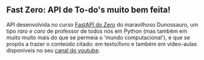 Fast Zero: API de To-do's muito bem feita!
-
API desenvolvida no curso [FastAPI do Zero](https://fastapidozero.dunossauro.com/02/#exercicio) do maravilhoso Dunossauro, um tipo _raro e caro_ de professor de todos nós em Python 
(mas também em muito muito mais do que se permeia o 'mundo computacional'), e que se propôs a trazer o conteúdo citado: em texto/livro e também em vídeo-aulas disponiveis no 
seu [canal do youtube](https://www.youtube.com/playlist?list=PLOQgLBuj2-3IuFbt-wJw2p2NiV9WTRzIP).
